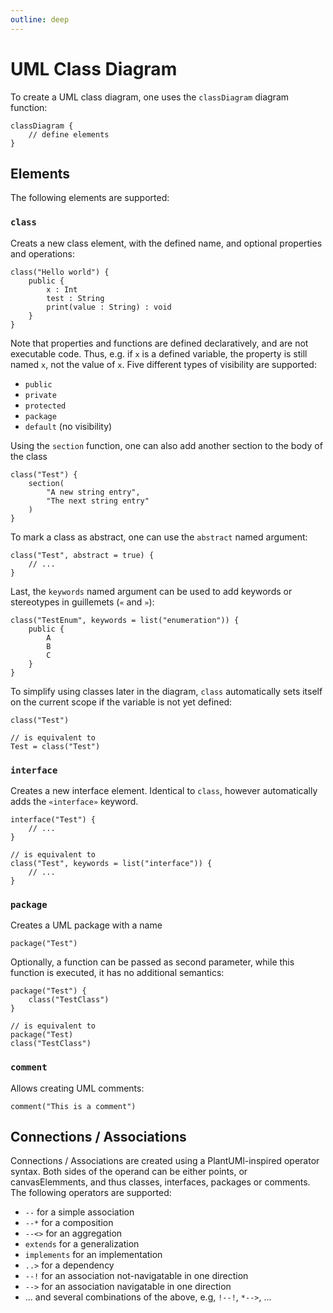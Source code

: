 ```yaml
---
outline: deep
---
```


# UML Class Diagram

To create a UML class diagram, one uses the `classDiagram` diagram function:

```
classDiagram {
    // define elements
}
```

## Elements

The following elements are supported:

### `class`

Creats a new class element, with the defined name, and optional properties and operations:

```
class("Hello world") {
    public {
        x : Int
        test : String
        print(value : String) : void
    }
}
```

Note that properties and functions are defined declaratively, and are not executable code.
Thus, e.g. if `x` is a defined variable, the property is still named `x`, not the value of `x`.
Five different types of visibility are supported:

- `public`
- `private`
- `protected`
- `package`
- `default` (no visibility)

Using the `section` function, one can also add another section to the body of the class

```
class("Test") {
    section(
        "A new string entry",
        "The next string entry"
    )
}
```

To mark a class as abstract, one can use the `abstract` named argument:

```
class("Test", abstract = true) {
    // ...
}
```

Last, the `keywords` named argument can be used to add keywords or stereotypes in guillemets (`«` and `»`):

```
class("TestEnum", keywords = list("enumeration")) {
    public {
        A
        B
        C
    }
}
```

To simplify using classes later in the diagram, `class` automatically sets itself on the current scope if the variable is not yet defined:

```
class("Test")

// is equivalent to
Test = class("Test")
```

### `interface`

Creates a new interface element.
Identical to `class`, however automatically adds the `«interface»` keyword.

```
interface("Test") {
    // ...
}

// is equivalent to
class("Test", keywords = list("interface")) {
    // ...
}
```

### `package`

Creates a UML package with a name

```
package("Test")
```

Optionally, a function can be passed as second parameter, while this function is executed, it has no additional semantics:

```
package("Test") {
    class("TestClass")
}

// is equivalent to
package("Test)
class("TestClass")
```

### `comment`

Allows creating UML comments:

```
comment("This is a comment")
```

## Connections / Associations

Connections / Associations are created using a PlantUMl-inspired operator syntax.
Both sides of the operand can be either points, or canvasElemments, and thus classes, interfaces, packages or comments.
The following operators are supported:

- `--` for a simple association
- `--*` for a composition
- `--<>` for an aggregation
- `extends` for a generalization
- `implements` for an implementation
- `..>` for a dependency
- `--!` for an association not-navigatable in one direction
- `-->` for an association navigatable in one direction
- ... and several combinations of the above, e.g, `!--!`, `*-->`, ...

